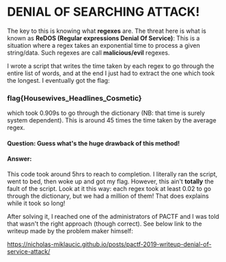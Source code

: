 # DENIAL OF SEARCHING ATTACK!
The key to this is knowing what **regexes** are. The threat here is what is known as **ReDOS (Regular expressions Denial Of Service)**: This is a situation where a regex takes an exponential time to process a given string/data. Such regexes are call **malicious/evil** regexes.

I wrote a script that writes the time taken by each regex to go through the entire list of words, and at the end I just had to extract the one which took the longest. I eventually got the flag:

### flag{Housewives_Headlines_Cosmetic}
which took 0.909s to go through the dictionary (NB: that time is surely system dependent). This is around 45 times the time taken by the average regex.
#### Question: Guess what's the **huge** drawback of this method!

#### Answer: 
This code took around 5hrs to reach to completion. I literally ran the script, went to bed, then woke up and got my flag. However, this ain't **totally** the fault of the script. Look at it this way: each regex took at least 0.02 to go through the dictionary, but we had a million of them! That does explains while it took so long!

After solving it, I reached one of the administrators of PACTF and I was told that wasn't the right approach (though correct). See below link to the writeup made by the problem maker himself:

https://nicholas-miklaucic.github.io/posts/pactf-2019-writeup-denial-of-service-attack/
